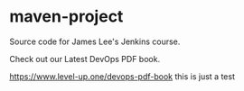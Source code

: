 # maven-project
Source code for James Lee's Jenkins course.

Check out our Latest DevOps PDF book.

https://www.level-up.one/devops-pdf-book
this is just a test
